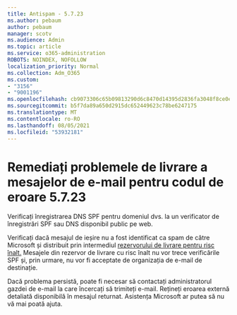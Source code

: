 ```yaml
---
title: Antispam - 5.7.23
ms.author: pebaum
author: pebaum
manager: scotv
ms.audience: Admin
ms.topic: article
ms.service: o365-administration
ROBOTS: NOINDEX, NOFOLLOW
localization_priority: Normal
ms.collection: Adm_O365
ms.custom:
- "3156"
- "9001196"
ms.openlocfilehash: cb9073306c65b09813290d6c8470d14395d2836fa3048f8ce0ecb8b06e71a010
ms.sourcegitcommit: b5f7da89a650d2915dc652449623c78be6247175
ms.translationtype: MT
ms.contentlocale: ro-RO
ms.lasthandoff: 08/05/2021
ms.locfileid: "53932181"
---
```

# <a name="fix-email-delivery-issues-for-error-code-5723"></a>Remediați problemele de livrare a mesajelor de e-mail pentru codul de eroare 5.7.23

Verificați înregistrarea DNS SPF pentru domeniul dvs. la un verificator de înregistrări SPF sau DNS disponibil public pe web.

Verificați dacă mesajul de ieșire nu a fost identificat ca spam de către Microsoft și distribuit prin intermediul [rezervorului de livrare pentru risc înalt.](https://docs.microsoft.com/microsoft-365/security/office-365-security/high-risk-delivery-pool-for-outbound-messages) Mesajele din rezervor de livrare cu risc înalt nu vor trece verificările SPF și, prin urmare, nu vor fi acceptate de organizația de e-mail de destinație.

Dacă problema persistă, poate fi necesar să contactați administratorul gazdei de e-mail la care încercați să trimiteți e-mail. Rețineți eroarea externă detaliată disponibilă în mesajul returnat. Asistența Microsoft ar putea să nu vă mai poată ajuta.
